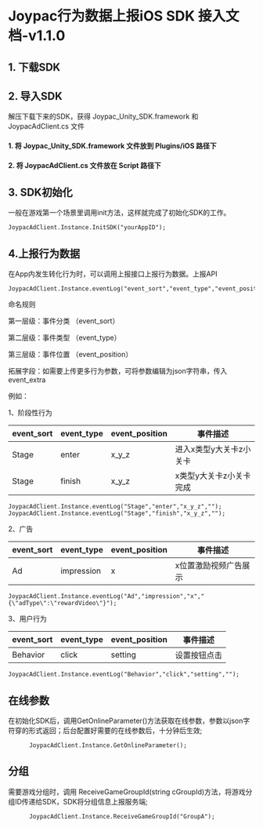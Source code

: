 # Joypac行为数据上报iOS SDK 接入文档-v1.1.0
## 1. 下载SDK
## 2. 导入SDK
解压下载下来的SDK，获得 Joypac_Unity_SDK.framework 和 JoypacAdClient.cs 文件
#### 1. 将 Joypac_Unity_SDK.framework 文件放到 Plugins/iOS 路径下
#### 2. 将 JoypacAdClient.cs 文件放在 Script 路径下
## 3. SDK初始化
一般在游戏第一个场景里调用init方法，这样就完成了初始化SDK的工作。
     
    JoypacAdClient.Instance.InitSDK("yourAppID");
    
## 4.上报行为数据
在App内发生转化行为时，可以调用上报接口上报行为数据。上报API

    JoypacAdClient.Instance.eventLog("event_sort","event_type","event_position","event_extra");

命名规则

第一层级：事件分类 （event_sort）

第二层级：事件类型 （event_type）

第三层级：事件位置 （event_position）

拓展字段：如需要上传更多行为参数，可将参数编辑为json字符串，传入event_extra


例如：

1、阶段性行为

event_sort | event_type | event_position | 事件描述 
-|-|-|-
Stage|enter|x_y_z| 进入x类型y大关卡z小关卡
Stage|finish|x_y_z|x类型y大关卡z小关卡完成

    JoypacAdClient.Instance.eventLog("Stage","enter","x_y_z","");
    JoypacAdClient.Instance.eventLog("Stage","finish","x_y_z","");
    
2、广告

event_sort | event_type | event_position | 事件描述 
-|-|-|-
Ad|impression|x| x位置激励视频广告展示
  
    JoypacAdClient.Instance.eventLog("Ad","impression","x","{\"adType\":\"rewardVideo\"}");
    
3、用户行为

event_sort | event_type | event_position | 事件描述 
-|-|-|-
Behavior|click|setting| 设置按钮点击
  
    JoypacAdClient.Instance.eventLog("Behavior","click","setting","");

## 在线参数
在初始化SDK后，调用GetOnlineParameter()方法获取在线参数，参数以json字符穿的形式返回；后台配置好需要的在线参数后，十分钟后生效;

          JoypacAdClient.Instance.GetOnlineParameter();
          
## 分组
需要游戏分组时，调用 ReceiveGameGroupId(string cGroupId)方法，将游戏分组ID传递给SDK，SDK将分组信息上报服务端;

          JoypacAdClient.Instance.ReceiveGameGroupId("GroupA");


